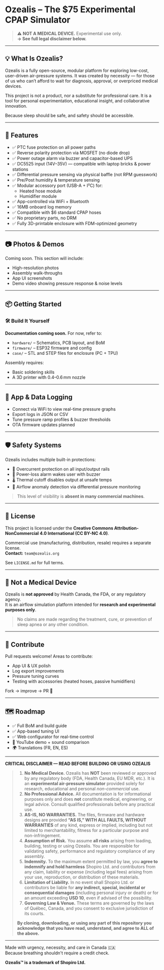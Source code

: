 # Ozealis – The $75 Experimental CPAP Simulator

> ⚠️ **NOT A MEDICAL DEVICE.** Experimental use only.  
> **→ See full legal disclaimer below.**

---

## 💡 What Is Ozealis?

Ozealis is a fully open-source, modular platform for exploring low-cost, user-driven air-pressure systems. It was created by necessity — for those of us who can’t afford to wait for diagnosis, approval, or overpriced medical devices.

This project is not a product, nor a substitute for professional care. It is a tool for personal experimentation, educational insight, and collaborative innovation.

Because sleep should be safe, and safety should be accessible.

---

## 🔧 Features

- ✅ PTC fuse protection on all power paths  
- ✅ Reverse polarity protection via MOSFET (no diode drop)  
- ✅ Power outage alarm via buzzer and capacitor-based UPS  
- ✅ DC5525 input (14V–35V) — compatible with laptop bricks & power stations  
- ✅ Differential pressure sensing via physical baffle (not RPM guesswork)  
- ✅ Pre/Post humidity & temperature sensing  
- ✅ Modular accessory port (USB-A + I²C) for:
  - Heated hose module  
  - Humidifier module  
- ✅ App-controlled via WiFi + Bluetooth  
- ✅ 16MB onboard log memory  
- ✅ Compatible with $6 standard CPAP hoses  
- ✅ No proprietary parts, no DRM  
- ✅ Fully 3D-printable enclosure with FDM-optimized geometry  

---

## 📷 Photos & Demos

Coming soon. This section will include:

- High-resolution photos  
- Assembly walk-throughs  
- App UI screenshots  
- Demo video showing pressure response & noise levels  

---

## 📦 Getting Started

### 🛠️ Build It Yourself

**Documentation coming soon.** For now, refer to:

- `hardware/` – Schematics, PCB layout, and BoM  
- `firmware/` – ESP32 firmware and config  
- `case/` – STL and STEP files for enclosure (PC + TPU)

Assembly requires:

- Basic soldering skills  
- A 3D printer with 0.4–0.6 mm nozzle  

---

## 📱 App & Data Logging

- Connect via WiFi to view real-time pressure graphs  
- Export logs in JSON or CSV  
- Tune pressure ramp profiles & buzzer thresholds  
- OTA firmware updates planned  

---

## 🛡️ Safety Systems

Ozealis includes multiple built-in protections:

- 🧯 Overcurrent protection on all input/output rails  
- 🔔 Power-loss alarm wakes user with buzzer  
- 🌡️ Thermal cutoff disables output at unsafe temps  
- 💨 Airflow anomaly detection via differential pressure monitoring  

> This level of visibility is **absent in many commercial machines**.

---

## 📄 License

This project is licensed under the **Creative Commons Attribution-NonCommercial 4.0 International (CC BY-NC 4.0)**.

Commercial use (manufacturing, distribution, resale) requires a separate license.  
**Contact:** `team@ozealis.org`

See `LICENSE.md` for full terms.

---

## 🚫 Not a Medical Device

Ozealis is **not approved** by Health Canada, the FDA, or any regulatory agency.  
It is an airflow simulation platform intended for **research and experimental purposes only**.

> No claims are made regarding the treatment, cure, or prevention of sleep apnea or any other condition.

---

## 🤝 Contribute

Pull requests welcome! Areas to contribute:

- App UI & UX polish  
- Log export improvements  
- Pressure tuning curves  
- Testing with accessories (heated hoses, passive humidifiers)  

Fork → improve → PR 💜

---

## 🗺️ Roadmap

- ✅ Full BoM and build guide  
- ✅ App-based tuning UI  
- ✅ Web configurator for real-time control  
- 🎥 YouTube demo + sound comparison  
- 🌍 Translations (FR, EN, ES)

---

**CRITICAL DISCLAIMER — READ BEFORE BUILDING OR USING OZEALIS**  
>   
> 1. **No Medical Device.** Ozealis has **NOT** been reviewed or approved by any
>    regulatory body (FDA, Health Canada, EU MDR, etc.). It is an
>    **experimental air-pressure simulator** provided solely for research,
>    educational and personal *non-commercial* use.  
> 2. **No Professional Advice.** All documentation is for informational
>    purposes only and does **not** constitute medical, engineering, or legal
>    advice. Consult qualified professionals before any practical use.  
> 3. **AS-IS, NO WARRANTIES.** The files, firmware and hardware designs are
>    provided **“AS IS,” WITH ALL FAULTS, WITHOUT WARRANTIES** of any kind,
>    express or implied, including but not limited to merchantability,
>    fitness for a particular purpose and non-infringement.  
> 4. **Assumption of Risk.** You assume **all risks** arising from loading,
>    building, testing or using Ozealis. You are responsible for validating
>    safety, performance and regulatory compliance of any assembly.  
> 5. **Indemnity.** To the maximum extent permitted by law, you **agree to
>    indemnify and hold harmless** Shopiro Ltd. and contributors from any
>    claim, liability or expense (including legal fees) arising from your
>    use, reproduction, or distribution of these materials.  
> 6. **Limitation of Liability.** In no event shall Shopiro Ltd. or
>    contributors be liable for **any indirect, special, incidental or
>    consequential damages** (including personal injury or death) or for an
>    amount exceeding **USD 10**, even if advised of the possibility.  
> 7. **Governing Law & Venue.** These terms are governed by the laws of
>    Québec, Canada, and you consent to exclusive jurisdiction of its courts.  
>
> **By cloning, downloading, or using any part of this repository you
> acknowledge that you have read, understand, and agree to ALL of the above.**

---

Made with urgency, necessity, and care in Canada 🇨🇦  
Because breathing shouldn't require a credit check.

**Ozealis™ is a trademark of Shopiro Ltd.**
